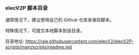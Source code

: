 ### elecV2P 脚本目录

通常情况下，建议使用自己的 Github 仓库来保存脚本。

特殊情况下，可提交本地脚本到该目录。

目录地址: https://raw.githubusercontent.com/elecV2/elecV2P-scripts/main/scripts/readme.md